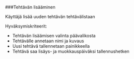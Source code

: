 ###Tehtävän lisääminen

Käyttäjä lisää uuden tehtävän tehtävälistaan

Hyväksymiskriteerit:
* Tehtävän lisäämisen valinta päävalikosta
* Tehtävälle annetaan nimi ja kuvaus
* Uusi tehtävä tallennetaan painikkeella
* Tehtävä saa lisäys- ja muokkauspäiväksi tallennushetken
